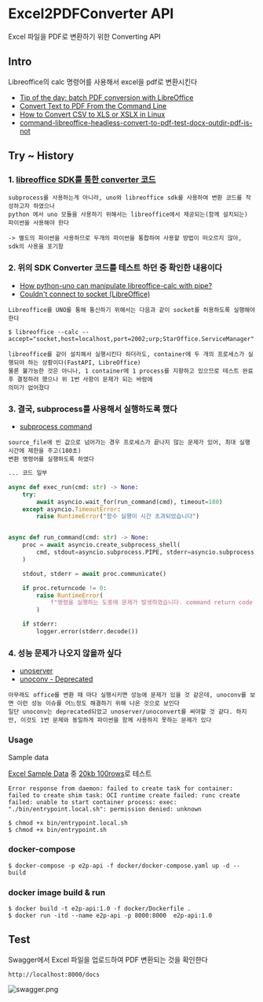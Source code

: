 # Excel2PDFConverter API

Excel 파일을 PDF로 변환하기 위한 Converting API



## Intro

Libreoffice의 calc 명령어를 사용해서 excel을 pdf로 변환시킨다

- [Tip of the day: batch PDF conversion with LibreOffice](https://anarc.at/blog/2019-10-08-libreoffice-pdf-batch/)
- [Convert Text to PDF From the Command Line](https://www.baeldung.com/linux/convert-text-to-pdf)
- [How to Convert CSV to XLS or XSLX in Linux](https://www.baeldung.com/linux/csv-xls-xslx)
- [command-libreoffice-headless-convert-to-pdf-test-docx-outdir-pdf-is-not](https://stackoverflow.com/questions/30349542/command-libreoffice-headless-convert-to-pdf-test-docx-outdir-pdf-is-not)


## Try ~ History


### 1. [libreoffice SDK를 통한 converter 코드](project/utils/converter.py)
```text
subprocess를 사용하는게 아니라, uno와 libreoffice sdk를 사용하여 변환 코드를 작성하고자 하였으나
python 에서 uno 모듈을 사용하기 위해서는 libreoffice에서 제공되는(함께 설치되는) 파이썬을 사용해야 한다

-> 별도의 파이썬을 사용하므로 두개의 파이썬을 통합하여 사용할 방법이 떠오르지 않아, sdk의 사용을 포기함
```

### 2. 위의 SDK Converter 코드를 테스트 하던 중 확인한 내용이다
- [How python-uno can manipulate libreoffice-calc with pipe?](https://stackoverflow.com/questions/63663954/how-python-uno-can-manipulate-libreoffice-calc-with-pipe)
- [Couldn't connect to socket (LibreOffice)](https://github.com/crossroadchurch/malachi/issues/3)
```text
Libreoffice를 UNO를 통해 통신하기 위해서는 다음과 같이 socket를 허용하도록 실행해야 한다

$ libreoffice --calc --accept="socket,host=localhost,port=2002;urp;StarOffice.ServiceManager"

libreoffice를 같이 설치해서 실행시킨다 하더라도, container에 두 개의 프로세스가 실행되야 하는 상황이다(FastAPI, LibreOffice)
물론 불가능한 것은 아니나, 1 container에 1 process를 지향하고 있으므로 테스트 완료 후 결정하려 했으나 위 1번 사항이 문제가 되는 바람에
의미가 없어졌다
```

### 3. 결국, subprocess를 사용해서 실행하도록 했다
- [subprocess command](project/utils/command.py)
```text
source_file에 빈 값으로 넘어가는 경우 프로세스가 끝나지 않는 문제가 있어, 최대 실행 시간에 제한을 주고(180초)
변환 명령어를 실행하도록 하였다
```

```python
... 코드 일부

async def exec_run(cmd: str) -> None:
    try:
        await asyncio.wait_for(run_command(cmd), timeout=180)
    except asyncio.TimeoutError:
        raise RuntimeError("함수 실행이 시간 초과되었습니다")


async def run_command(cmd: str) -> None:
    proc = await asyncio.create_subprocess_shell(
        cmd, stdout=asyncio.subprocess.PIPE, stderr=asyncio.subprocess.PIPE
    )

    stdout, stderr = await proc.communicate()

    if proc.returncode != 0:
        raise RuntimeError(
            f"명령을 실행하는 도중에 문제가 발생하였습니다. command return code is {proc.returncode}"
        )

    if stderr:
        logger.error(stderr.decode())

```

### 4. 성능 문제가 나오지 않을까 싶다
- [unoserver](https://github.com/unoconv/unoserver)
- [unoconv - Deprecated](https://github.com/unoconv/unoconv)
```text
아무래도 office를 변환 때 마다 실행시키면 성능에 문제가 있을 것 같은데, unoconv를 보면 이런 성능 이슈를 어느정도 해결하기 위해 나온 것으로 보인다
일단 unoconv는 deprecated되었고 unoserver/unoconvert를 써야할 것 같다. 하지만, 이것도 1번 문제와 동일하게 파이썬을 함께 사용하지 못하는 문제가 있다
```

### Usage

Sample data

[Excel Sample Data](https://file-examples.com/index.php/sample-documents-download/sample-xls-download/) 중 [20kb 100rows](https://file-examples.com/wp-content/storage/2017/02/file_example_XLS_100.xls)로 테스트


```text
Error response from daemon: failed to create task for container: failed to create shim task: OCI runtime create failed: runc create failed: unable to start container process: exec: "./bin/entrypoint.local.sh": permission denied: unknown

$ chmod +x bin/entrypoint.local.sh
$ chmod +x bin/entrypoint.sh
```

### docker-compose
```shell
$ docker-compose -p e2p-api -f docker/docker-compose.yaml up -d --build
```

### docker image build & run
```shell
$ docker build -t e2p-api:1.0 -f docker/Dockerfile .
$ docker run -itd --name e2p-api -p 8000:8000  e2p-api:1.0
```

## Test

Swagger에서 Excel 파일을 업로드하여 PDF 변환되는 것을 확인한다

```shell
http://localhost:8000/docs
```

![swagger.png](https://user-images.githubusercontent.com/31076511/263724594-723def32-ecec-4bb8-8259-f1fe1f7b7507.png)
